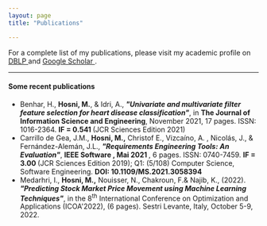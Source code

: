 ```yaml
---
layout: page
title: "Publications"

---
```

For a complete list of my publications, please visit my academic profile on <a href="https://dblp.org/pid/182/7927.html">DBLP </a> and <a href="https://scholar.google.com/citations?hl=fr&user=Cd2fxdoAAAAJ">Google Scholar </a>.
<hr>
  <h4>Some recent publications</h4>
  <ul>
    <li> Benhar, H., <b>Hosni, M.</b>, & Idri, A., <b><i>"Univariate and multivariate filter feature selection for heart disease classification"</i></b>, in <b>The Journal of Information Science and Engineering</b>, November 2021, 17 pages. ISSN: 1016-2364. <b>IF =  0.541 </b> (JCR Sciences Edition 2021)</li>
   <li> Carrillo de Gea, J.M., <b>Hosni, M.,</b> Christof E., Vizcaíno, A. , Nicolás, J., & Fernández-Alemán, J.L., <b> <i>"Requirements Engineering Tools: An Evaluation"</i></b>,  <b>IEEE Software , Mai 2021 </b>, 6 pages. ISSN:  0740-7459. <b>IF = 3.00 </b> (JCR Sciences Edition 2019); Q1: (5/108) Computer Science, Software Engineering. <b> DOI: 10.1109/MS.2021.3058394 </b> </li>
    <li>Medarhri, I., <b>Hosni, M.,</b> Nouisser, N., Chakroun, F.& Najib, K., (2022). <b><i>"Predicting Stock Market Price Movement using Machine Learning Techniques"</b></i>, in the 8<sup>th</sup> International Conference on Optimization and Applications (ICOA'2022), (6 pages). Sestri Levante, Italy, October 5-9, 2022.   </li>
  </ul>

